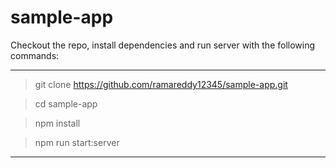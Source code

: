 # sample-app

Checkout the repo, install dependencies and run server with the following commands:

----
> git clone https://github.com/ramareddy12345/sample-app.git

> cd sample-app

> npm install

> npm run start:server
----
